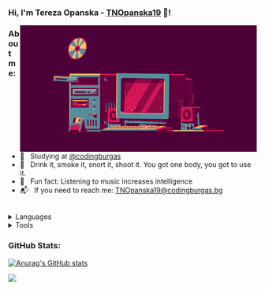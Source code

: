 ### Hi, I'm Tereza Opanska - [TNOpanska19](https://github.com/TNOpanska19/) 👋!

<img align="right" alt="arson.gif" src="Images/arson.gif"/>

### About me:
- 🗼 &nbsp; Studying at [@codingburgas](https://github.com/codingburgas)
- 🎲 &nbsp; Drink it, smoke it, snort it, shoot it. You got one body, you got to use it.
- 🎵 &nbsp; Fun fact: Listening to music increases intelligence
- 📬 &nbsp; If you need to reach me: TNOpanska19@codingburgas.bg

<br>

<details>
  <summary>Languages</summary>

  <p>I will make it I promise :D</p>

</details>

<details>
  <summary>Tools</summary>

  <p>I will make it I promise :D</p>

</details>

### GitHub Stats:

[![Anurag's GitHub stats](https://github-readme-stats.vercel.app/api?username=TNOpanska19&count_private=true&show_icons=true&theme=omni)](https://github.com/anuraghazra/github-readme-stats)

![](https://komarev.com/ghpvc/?username=TNOpanska19&color=lightgray)